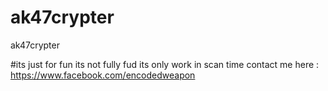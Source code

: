 # ak47crypter
ak47crypter

#its just for fun its not fully fud
its only work in scan time
contact me here : https://www.facebook.com/encodedweapon


